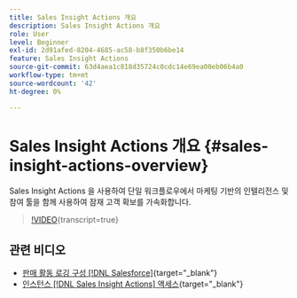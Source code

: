 ```yaml
---
title: Sales Insight Actions 개요
description: Sales Insight Actions 개요
role: User
level: Beginner
exl-id: 2d91afed-8204-4685-ac58-b8f350b6be14
feature: Sales Insight Actions
source-git-commit: 63d4aea1c818d35724c0cdc14e69ea00eb06b4a0
workflow-type: tm+mt
source-wordcount: '42'
ht-degree: 0%

---
```


# Sales Insight Actions 개요 {#sales-insight-actions-overview}

Sales Insight Actions 을 사용하여 단일 워크플로우에서 마케팅 기반의 인텔리전스 및 참여 툴을 함께 사용하여 잠재 고객 확보를 가속화합니다.

>[!VIDEO](https://video.tv.adobe.com/v/340917/?quality=12&learn=on){transcript=true}

## 관련 비디오

* [판매 활동 로깅 구성 [!DNL Salesforce]](/help/sales-insight-actions/configure-sales-activity-logging-to-salesforce.md){target="_blank"}
* [인스턴스  [!DNL Sales Insight Actions] 액세스](/help/sales-insight-actions/accessing-your-sales-insight-actions-instance.md){target="_blank"}
